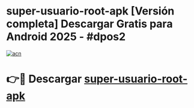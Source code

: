 # super-usuario-root-apk  [Versión completa] Descargar Gratis para Android 2025 - #dpos2

[![acn](https://github.com/user-attachments/assets/0f9c940e-d8b0-45ae-aac7-cd30a18b3e1c)](https://apps.freeplayer.one?title=super-usuario-root-apk&ref=9F)

# 👉🔴 Descargar [super-usuario-root-apk](https://apps.freeplayer.one?title=super-usuario-root-apk&ref=9F)